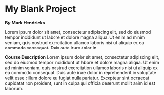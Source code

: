 # My Blank Project

**By Mark Hendricks**

Lorem ipsum dolor sit amet, consectetur adipiscing elit, sed do 
eiusmod tempor incididunt ut labore et dolore magna aliqua. Ut 
enim ad minim veniam, quis nostrud exercitation ullamco laboris 
nisi ut aliquip ex ea commodo consequat. Duis aute irure dolor in 

**Course Description**
Lorem ipsum dolor sit amet, consectetur adipiscing elit, sed do 
eiusmod tempor incididunt ut labore et dolore magna aliqua. Ut 
enim ad minim veniam, quis nostrud exercitation ullamco laboris 
nisi ut aliquip ex ea commodo consequat. Duis aute irure dolor in 
reprehenderit in voluptate velit esse cillum dolore eu fugiat 
nulla pariatur. Excepteur sint occaecat cupidatat non proident, 
sunt in culpa qui officia deserunt mollit anim id est laborum.

```{tableofcontents}
```
